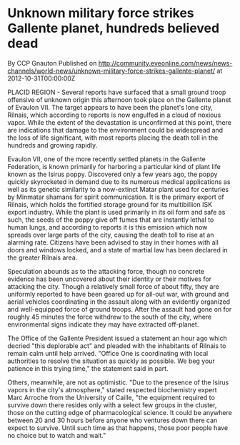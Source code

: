 # Unknown military force strikes Gallente planet, hundreds believed dead
By CCP Gnauton
Published on http://community.eveonline.com/news/news-channels/world-news/unknown-military-force-strikes-gallente-planet/ at 2012-10-31T00:00:00Z

PLACID REGION - Several reports have surfaced that a small ground troop offensive of unknown origin this afternoon took place on the Gallente planet of Evaulon VII. The target appears to have been the planet's lone city, Rilnais, which according to reports is now engulfed in a cloud of noxious vapor. While the extent of the devastation is unconfirmed at this point, there are indications that damage to the environment could be widespread and the loss of life significant, with most reports placing the death toll in the hundreds and growing rapidly.

Evaulon VII, one of the more recently settled planets in the Gallente Federation, is known primarily for harboring a particular kind of plant life known as the Isirus poppy. Discovered only a few years ago, the poppy quickly skyrocketed in demand due to its numerous medical applications as well as its genetic similarity to a now-extinct Matar plant used for centuries by Minmatar shamans for spirit communication. It is the primary export of Rilnais, which holds the fortified storage ground for its multibillion ISK export industry. While the plant is used primarily in its oil form and safe as such, the seeds of the poppy give off fumes that are instantly lethal to human lungs, and according to reports it is this emission which now spreads over large parts of the city, causing the death toll to rise at an alarming rate. Citizens have been advised to stay in their homes with all doors and windows locked, and a state of martial law has been declared in the greater Rilnais area.

Speculation abounds as to the attacking force, though no concrete evidence has been uncovered about their identity or their motives for attacking the city. Though a relatively small force of about fifty, they are uniformly reported to have been geared up for all-out war, with ground and aerial vehicles coordinating in the assault along with an evidently organized and well-equipped force of ground troops. After the assault had gone on for roughly 45 minutes the force withdrew to the south of the city, where environmental signs indicate they may have extracted off-planet.

The Office of the Gallente President issued a statement an hour ago which decried "this deplorable act" and pleaded with the inhabitants of Rilnais to remain calm until help arrived. "Office One is coordinating with local authorities to resolve the situation as quickly as possible. We beg your patience in this trying time," the statement said in part.

Others, meanwhile, are not as optimistic. "Due to the presence of the Isirus vapors in the city's atmosphere," stated respected biochemistry expert Marc Arroche from the University of Caille, "the equipment required to survive down there resides only with a select few groups in the cluster, those on the cutting edge of pharmacological science. It could be anywhere between 20 and 30 hours before anyone who ventures down there can expect to survive. Until such time as that happens, those poor people have no choice but to watch and wait."

